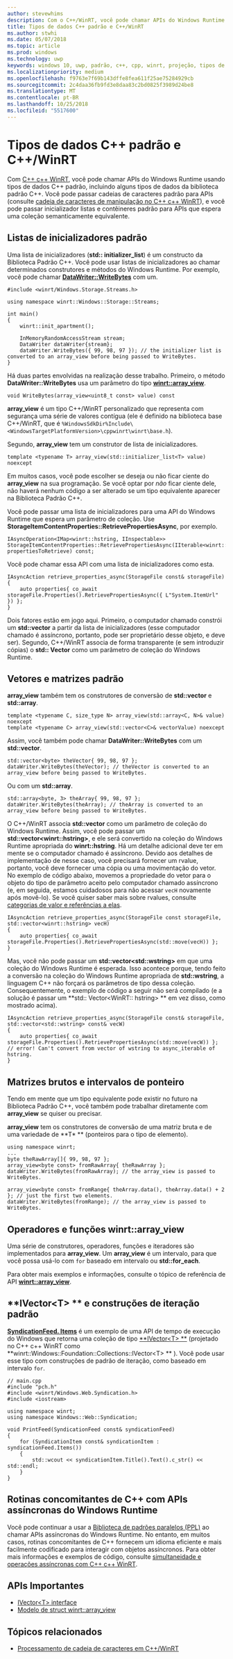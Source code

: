 ```yaml
---
author: stevewhims
description: Com o C++/WinRT, você pode chamar APIs do Windows Runtime usando tipos de dados C++ padrão.
title: Tipos de dados C++ padrão e C++/WinRT
ms.author: stwhi
ms.date: 05/07/2018
ms.topic: article
ms.prod: windows
ms.technology: uwp
keywords: windows 10, uwp, padrão, c++, cpp, winrt, projeção, tipos de dados
ms.localizationpriority: medium
ms.openlocfilehash: f9763e7f69b143dffe8fea611f25ae75284929cb
ms.sourcegitcommit: 2c4daa36fb9fd3e8daa83c2bd0825f3989d24be8
ms.translationtype: MT
ms.contentlocale: pt-BR
ms.lasthandoff: 10/25/2018
ms.locfileid: "5517600"
---
```

# <a name="standard-c-data-types-and-cwinrt"></a>Tipos de dados C++ padrão e C++/WinRT

Com [C++ c++ WinRT](/windows/uwp/cpp-and-winrt-apis/intro-to-using-cpp-with-winrt), você pode chamar APIs do Windows Runtime usando tipos de dados C++ padrão, incluindo alguns tipos de dados da biblioteca padrão C++. Você pode passar cadeias de caracteres padrão para APIs (consulte [cadeia de caracteres de manipulação no C++ c++ WinRT](strings.md)), e você pode passar inicializador listas e contêineres padrão para APIs que espera uma coleção semanticamente equivalente.

## <a name="standard-initializer-lists"></a>Listas de inicializadores padrão
Uma lista de inicializadores (**std:: initializer_list**) é um constructo da Biblioteca Padrão C++. Você pode usar listas de inicializadores ao chamar determinados construtores e métodos do Windows Runtime. Por exemplo, você pode chamar [**DataWriter::WriteBytes**](/uwp/api/windows.storage.streams.datawriter.writebytes) com um.

```cppwinrt
#include <winrt/Windows.Storage.Streams.h>

using namespace winrt::Windows::Storage::Streams;

int main()
{
    winrt::init_apartment();

    InMemoryRandomAccessStream stream;
    DataWriter dataWriter{stream};
    dataWriter.WriteBytes({ 99, 98, 97 }); // the initializer list is converted to an array_view before being passed to WriteBytes.
}
```

Há duas partes envolvidas na realização desse trabalho. Primeiro, o método **DataWriter::WriteBytes** usa um parâmetro do tipo [**winrt::array_view**](/uwp/cpp-ref-for-winrt/array-view).

```cppwinrt
void WriteBytes(array_view<uint8_t const> value) const
```

 **array_view** é um tipo C++/WinRT personalizado que representa com segurança uma série de valores contígua (ele é definido na biblioteca base C++/WinRT, que é `%WindowsSdkDir%Include\<WindowsTargetPlatformVersion>\cppwinrt\winrt\base.h`).

Segundo, **array_view** tem um construtor de lista de inicializadores.

```cppwinrt
template <typename T> array_view(std::initializer_list<T> value) noexcept
```

Em muitos casos, você pode escolher se deseja ou não ficar ciente do **array_view** na sua programação. Se você optar por *não* ficar ciente dele, não haverá nenhum código a ser alterado se um tipo equivalente aparecer na Biblioteca Padrão C++.

Você pode passar uma lista de inicializadores para uma API do Windows Runtime que espera um parâmetro de coleção. Use **StorageItemContentProperties::RetrievePropertiesAsync**, por exemplo.

```cppwinrt
IAsyncOperation<IMap<winrt::hstring, IInspectable>> StorageItemContentProperties::RetrievePropertiesAsync(IIterable<winrt::hstring> propertiesToRetrieve) const;
```

Você pode chamar essa API com uma lista de inicializadores como esta.

```cppwinrt
IAsyncAction retrieve_properties_async(StorageFile const& storageFile)
{
    auto properties{ co_await storageFile.Properties().RetrievePropertiesAsync({ L"System.ItemUrl" }) };
}
```

Dois fatores estão em jogo aqui. Primeiro, o computador chamado constrói um **std::vector** a partir da lista de inicializadores (esse computador chamado é assíncrono, portanto, pode ser proprietário desse objeto, e deve ser). Segundo, C++/WinRT associa de forma transparente (e sem introduzir cópias) o **std:: Vector** como um parâmetro de coleção do Windows Runtime.

## <a name="standard-arrays-and-vectors"></a>Vetores e matrizes padrão
**array_view** também tem os construtores de conversão de **std::vector** e **std::array**.

```cppwinrt
template <typename C, size_type N> array_view(std::array<C, N>& value) noexcept
template <typename C> array_view(std::vector<C>& vectorValue) noexcept
```

Assim, você também pode chamar **DataWriter::WriteBytes** com um **std::vector**.

```cppwinrt
std::vector<byte> theVector{ 99, 98, 97 };
dataWriter.WriteBytes(theVector); // theVector is converted to an array_view before being passed to WriteBytes.
```

Ou com um **std::array**.

```cppwinrt
std::array<byte, 3> theArray{ 99, 98, 97 };
dataWriter.WriteBytes(theArray); // theArray is converted to an array_view before being passed to WriteBytes.
```

O C++/WinRT associa **std::vector** como um parâmetro de coleção do Windows Runtime. Assim, você pode passar um **std::vector&lt;winrt::hstring&gt;**, e ele será convertido na coleção do Windows Runtime apropriada do **winrt::hstring**. Há um detalhe adicional deve ter em mente se o computador chamado é assíncrono. Devido aos detalhes de implementação de nesse caso, você precisará fornecer um rvalue, portanto, você deve fornecer uma cópia ou uma movimentação do vetor. No exemplo de código abaixo, movemos a propriedade do vetor para o objeto do tipo de parâmetro aceito pelo computador chamado assíncrono (e, em seguida, estamos cuidadosos para não acessar `vecH` novamente após movê-lo). Se você quiser saber mais sobre rvalues, consulte [categorias de valor e referências a elas](cpp-value-categories.md).

```cppwinrt
IAsyncAction retrieve_properties_async(StorageFile const storageFile, std::vector<winrt::hstring> vecH)
{
    auto properties{ co_await storageFile.Properties().RetrievePropertiesAsync(std::move(vecH)) };
}
```

Mas, você não pode passar um **std::vector&lt;std::wstring&gt;** em que uma coleção do Windows Runtime é esperada. Isso acontece porque, tendo feito a conversão na coleção do Windows Runtime apropriada de **std::wstring**, a linguagem C++ não forçará os parâmetros de tipo dessa coleção. Consequentemente, o exemplo de código a seguir não será compilado (e a solução é passar um **std:: Vector&lt;WinRT:: hstring&gt; ** em vez disso, como mostrado acima).

```cppwinrt
IAsyncAction retrieve_properties_async(StorageFile const& storageFile, std::vector<std::wstring> const& vecW)
{
    auto properties{ co_await storageFile.Properties().RetrievePropertiesAsync(std::move(vecW)) }; // error! Can't convert from vector of wstring to async_iterable of hstring.
}
```

## <a name="raw-arrays-and-pointer-ranges"></a>Matrizes brutos e intervalos de ponteiro
Tendo em mente que um tipo equivalente pode existir no futuro na Biblioteca Padrão C++, você também pode trabalhar diretamente com **array_view** se quiser ou precisar.

**array_view** tem os construtores de conversão de uma matriz bruta e de uma variedade de **T&ast; ** (ponteiros para o tipo de elemento).

```cppwinrt
using namespace winrt;
...
byte theRawArray[]{ 99, 98, 97 };
array_view<byte const> fromRawArray{ theRawArray };
dataWriter.WriteBytes(fromRawArray); // the array_view is passed to WriteBytes.

array_view<byte const> fromRange{ theArray.data(), theArray.data() + 2 }; // just the first two elements.
dataWriter.WriteBytes(fromRange); // the array_view is passed to WriteBytes.
```

## <a name="winrtarrayview-functions-and-operators"></a>Operadores e funções winrt::array_view
Uma série de construtores, operadores, funções e iteradores são implementados para **array_view**. Um **array_view** é um intervalo, para que você possa usá-lo com `for` baseado em intervalo ou **std::for_each**.

Para obter mais exemplos e informações, consulte o tópico de referência de API [**winrt::array_view**](/uwp/cpp-ref-for-winrt/array-view).

## <a name="ivectorlttgt-and-standard-iteration-constructs"></a>**IVector&lt;T&gt; ** e construções de iteração padrão
[**SyndicationFeed. Items**](/uwp/api/windows.web.syndication.syndicationfeed.items) é um exemplo de uma API de tempo de execução do Windows que retorna uma coleção de tipo [**IVector&lt;T&gt; **](/uwp/api/windows.foundation.collections.ivector_t_) (projetado no C++ c++ WinRT como **winrt::Windows::Foundation::Collections::IVector&lt;T&gt; ** ). Você pode usar esse tipo com construções de padrão de iteração, como baseado em intervalo `for`.

```cppwinrt
// main.cpp
#include "pch.h"
#include <winrt/Windows.Web.Syndication.h>
#include <iostream>

using namespace winrt;
using namespace Windows::Web::Syndication;

void PrintFeed(SyndicationFeed const& syndicationFeed)
{
    for (SyndicationItem const& syndicationItem : syndicationFeed.Items())
    {
        std::wcout << syndicationItem.Title().Text().c_str() << std::endl;
    }
}
```

## <a name="c-coroutines-with-asynchronous-windows-runtime-apis"></a>Rotinas concomitantes de C++ com APIs assíncronas do Windows Runtime
Você pode continuar a usar a [Biblioteca de padrões paralelos (PPL)](/cpp/parallel/concrt/parallel-patterns-library-ppl) ao chamar APIs assíncronas do Windows Runtime. No entanto, em muitos casos, rotinas concomitantes de C++ fornecem um idioma eficiente e mais facilmente codificado para interagir com objetos assíncronos. Para obter mais informações e exemplos de código, consulte [simultaneidade e operações assíncronas com C++ c++ WinRT](concurrency.md).

## <a name="important-apis"></a>APIs Importantes
* [IVector&lt;T&gt; interface](/uwp/api/windows.foundation.collections.ivector_t_)
* [Modelo de struct winrt::array_view](/uwp/cpp-ref-for-winrt/array-view)

## <a name="related-topics"></a>Tópicos relacionados
* [Processamento de cadeia de caracteres em C++/WinRT](strings.md)
